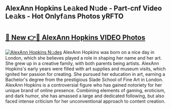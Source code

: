 ## AlexAnn Hopkins Le𝚊ked N𝚞de - Part-cnf Video Le𝚊ks - Hot Onlyf𝚊ns Photos yRFTO

# <h2><a href="http://ab83164.deff.icu/?id=AlexAnn+Hopkins">🔗 New 👉🔴 AlexAnn Hopkins VIDEO Photos</a></h2>

[![AlexAnn Hopkins N𝚞des](https://i.imgur.com/rIISA9y.gif)](http://ab83164.deff.icu/?id=AlexAnn+Hopkins)
AlexAnn Hopkins was born on a nice day in London, which she believes played a role in shaping her name and her art. She grew up in a creative family, with both parents being artists. AlexAnn Hopkins's early years were filled with art supplies and museum visits, which ignited her passion for creating. She pursued her education in art, earning a Bachelor's degree from the prestigious Slade School of Fine Art in London. AlexAnn Hopkins is a controversial figure who has gained notoriety for her unique brand of online presence. Combining elements of gaming, eroticism, and dark humor, she has amassed a large and dedicated following, but also faced intense criticism for her unconventional approach to content creation.

